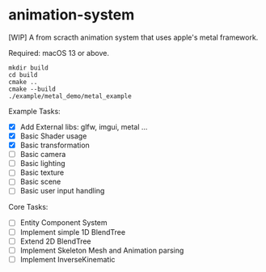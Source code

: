 # animation-system

[WIP] A from scracth animation system that uses apple's metal framework.

Required: macOS 13 or above.

```terminal
mkdir build
cd build
cmake ..
cmake --build
./example/metal_demo/metal_example
```

Example Tasks:

- [x] Add External libs: glfw, imgui, metal ...
- [x] Basic Shader usage
- [x] Basic transformation
- [ ] Basic camera
- [ ] Basic lighting
- [ ] Basic texture
- [ ] Basic scene
- [ ] Basic user input handling

Core Tasks:

- [ ] Entity Component System
- [ ] Implement simple 1D BlendTree
- [ ] Extend 2D BlendTree
- [ ] Implement Skeleton Mesh and Animation parsing
- [ ] Implement InverseKinematic
